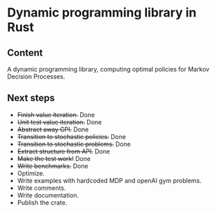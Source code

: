 # Dynamic programming library in Rust

## Content

A dynamic programming library, computing optimal policies for Markov Decision Processes.

## Next steps

* ~~Finish value iteration.~~ Done
* ~~Unit test value iteration.~~ Done
* ~~Abstract away GPI.~~ Done
* ~~Transition to stochastic policies.~~ Done
* ~~Transition to stochastic problems.~~ Done
* ~~Extract structure from API.~~ Done
* ~~Make the test work!~~ Done
* ~~Write benchmarks.~~ Done
* Optimize.
* Write examples with hardcoded MDP and openAI gym problems.
* Write comments.
* Write documentation.
* Publish the crate.
